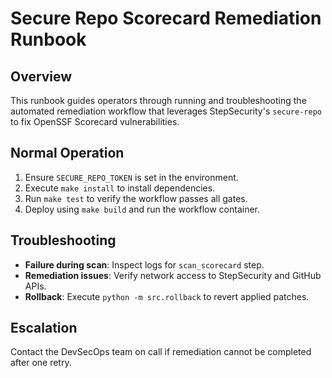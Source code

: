 # Secure Repo Scorecard Remediation Runbook

## Overview
This runbook guides operators through running and troubleshooting the automated remediation workflow that leverages StepSecurity's `secure-repo` to fix OpenSSF Scorecard vulnerabilities.

## Normal Operation
1. Ensure `SECURE_REPO_TOKEN` is set in the environment.
2. Execute `make install` to install dependencies.
3. Run `make test` to verify the workflow passes all gates.
4. Deploy using `make build` and run the workflow container.

## Troubleshooting
- **Failure during scan**: Inspect logs for `scan_scorecard` step.
- **Remediation issues**: Verify network access to StepSecurity and GitHub APIs.
- **Rollback**: Execute `python -m src.rollback` to revert applied patches.

## Escalation
Contact the DevSecOps team on call if remediation cannot be completed after one retry.
